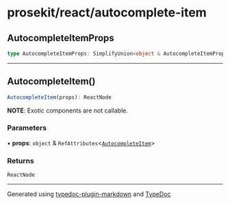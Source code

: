 # prosekit/react/autocomplete-item

<a id="autocompleteitemprops" name="autocompleteitemprops"></a>

## AutocompleteItemProps

```ts
type AutocompleteItemProps: SimplifyUnion<object & AutocompleteItemProps>;
```

***

<a id="autocompleteitem" name="autocompleteitem"></a>

## AutocompleteItem()

```ts
AutocompleteItem(props): ReactNode
```

**NOTE**: Exotic components are not callable.

### Parameters

▪ **props**: `object` & `RefAttributes`\<[`AutocompleteItem`](../lit/autocomplete-item.md#autocompleteitem)\>

### Returns

`ReactNode`

***

Generated using [typedoc-plugin-markdown](https://www.npmjs.com/package/typedoc-plugin-markdown) and [TypeDoc](https://typedoc.org/)
